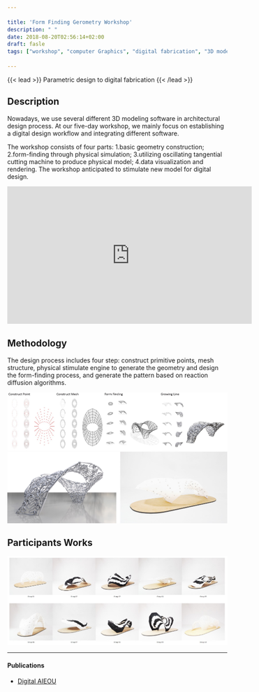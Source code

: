 ```yaml
---

title: 'Form Finding Gerometry Workshop'
description: " "
date: 2018-08-20T02:56:14+02:00
draft: fasle
tags: ["workshop", "computer Graphics", "digital fabrication", "3D modeling"]

---
```


{{< lead >}}
Parametric design to digital fabrication
{{< /lead >}}


## Description
Nowadays, we use several different 3D modeling software in architectural design process. At our five-day workshop, we mainly focus on establishing a digital design workflow and integrating different software. 

The workshop consists of four parts: 1.basic geometry construction; 2.form-finding through physical simulation; 3.utilizing oscillating tangential cutting machine to produce physical model; 4.data visualization and rendering. The workshop anticipated to stimulate new model for digital design.

<iframe width="560" height="315" src="https://www.youtube.com/embed/_X7HurvGMlg?si=KvRVuccZDbKrOKMt" title="YouTube video player" frameborder="0" allow="accelerometer; autoplay; clipboard-write; encrypted-media; gyroscope; picture-in-picture; web-share" referrerpolicy="strict-origin-when-cross-origin" allowfullscreen></iframe>

## Methodology
The design process includes four step: construct primitive points, mesh structure, physical stimulate engine to generate the geometry and design the form-finding process, and generate the pattern based on reaction diffusion algorithms.

![](./diagrams_01.jpg)
![](./model_01.jpg)



## Participants Works

![](./students.jpg)

---
#### Publications
* [Digital AIEOU](https://papers.cumincad.org/cgi-bin/works/paper/caadria2023_365)
